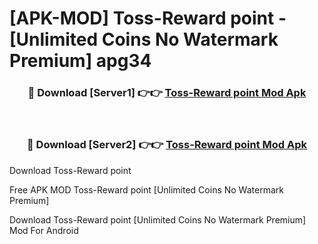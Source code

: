 # [APK-MOD] Toss-Reward point - [Unlimited Coins No Watermark Premium] apg34



<div align="center">
<h3>🔴 Download [Server1] 👉👉 <a href="https://momento.my/?title=Toss-Reward_point">Toss-Reward point Mod Apk</a></h3><br>

<h3>🔴 Download [Server2] 👉👉 <a href="https://momento.my/?title=Toss-Reward_point">Toss-Reward point Mod Apk</a></h3>
</div>



Download Toss-Reward point 

Free APK MOD Toss-Reward point [Unlimited Coins No Watermark Premium]

Download Toss-Reward point [Unlimited Coins No Watermark Premium] Mod For Android

